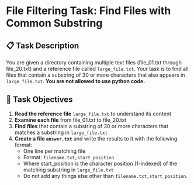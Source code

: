 # File Filtering Task: Find Files with Common Substring

## 📋 Task Description

You are given a directory containing multiple text files (file_01.txt through file_20.txt) and a reference file called `large_file.txt`. Your task is to find all files that contain a substring of 30 or more characters that also appears in `large_file.txt`. **You are not allowed to use python code.**

## 🎯 Task Objectives

1. **Read the reference file** `large_file.txt` to understand its content
2. **Examine each file** from file_01.txt to file_20.txt
3. **Find files** that contain a substring of 30 or more characters that matches a substring in `large_file.txt`
4. **Create a file `answer.txt`** and write the results to it with the following format:
   - One line per matching file
   - Format: `filename.txt,start_position`
   - Where start_position is the character position (1-indexed) of the matching substring in `large_file.txt`
   - Do not add any things else other than `filename.txt,start_position`.
